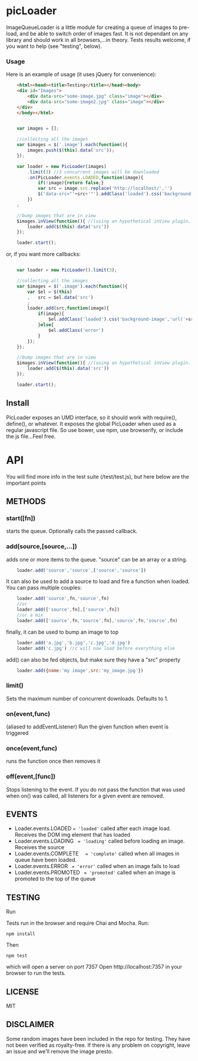 # picLoader

ImageQueueLoader is a little module for creating a queue of images to pre-load, and be able to switch order of images fast.
It is not dependant on any library and should work in all browsers,...in theory. Tests results welcome, if you want to help (see "testing", below).

### Usage

Here is an example of usage (it uses jQuery for convenience):

```html
	<html><head><title>Testing</title></head><body>
	<div id="Images">
		<div data-src="some-image.jpg" class="image"></div>
		<div data-src="some-image2.jpg" class="image"></div>
	</div>
	</body></html>
```

```js

	var images = [];

	//collecting all the images
	var $images = $('.image').each(function(){
		images.push($(this).data('src'));
	});

	var loader = new PicLoader(images)
		.limit(3) //3 concurrent images will be downloaded
		.on(PicLoader.events.LOADED,function(image){
			if(!image){return false;}
			var src = image.src.replace('http://localhost/','')
			$('data-src="'+src+'"').addClass('loaded').css('background-image','url('+image.src+')');
		})
	;

	//bump images that are in view
	$images.inView(function(){ //(using an hypothetical inView plugin...)
		loader.add($(this).data('src'))
	});

	loader.start();

```

or, if you want more callbacks:
```js

	var loader = new PicLoader().limit(3);

	//collecting all the images
	var $images = $('.image').each(function(){
		var $el = $(this)
		,	src = $el.data('src')
		;
		loader.add(src,function(image){
			if(image){
				$el.addClass('loaded').css('background-image','url('+src+')')
			}else{
				$el.addClass('error')
			}
		});
	});

	//bump images that are in view
	$images.inView(function(){ //(using an hypothetical inView plugin...)
		loader.add($(this).data('src'))
	});

	loader.start();

```

## Install

PicLoader exposes an UMD interface, so it should work with require(), define(), or whatever.
It exposes the global PicLoader when used as a regular javascript file.
So use bower, use npm, use browserify, or include the js file...Feel free.


# API

You will find more info in the test suite (/test/test.js), but here below are the important points

## METHODS

### start([fn])

starts the queue. Optionally calls the passed callback.

### add(source,[source,...])

adds one or more items to the queue. "source" can be an array or a string.

```js
	loader.add('source','source',['source','source'])
```

It can also be used to add a source to load and fire a function when loaded. You can pass multiple couples:

```js
	loader.add('source',fn,'source',fn)
	//or
	loader.add(['source',fn],['source',fn])
	//or a mix
	loader.add(['source',fn,'source',fn],'source',fn,'source',fn)
```

finally, it can be used to bump an image to top

```js
	loader.add('a.jpg','b.jpg','c.jpg','d.jpg')
	loader.add('c.jpg') //c will now load before everything else
```

add() can also be fed objects, but make sure they have a "src" property

```js
	loader.add({name:'my image',src:'my_image.jpg'})
```

### limit()

Sets the maximum number of concurrent downloads. Defaults to 1.

### on(event,func)

(aliased to addEventListener)
Run the given function when event is triggered

### once(event,func)

runs the function once then removes it

### off(event,[func])

Stops listening to the event. If you do not pass the function that was used when on() was called, all listeners for a given event are removed.


## EVENTS

 * Loader.events.LOADED
   `= 'loaded'`
    called after each image load. Receives the DOM img element that has loaded
 * Loader.events.LOADING
    ` = 'loading'`
    called before loading an image. Receives the source
 * Loader.events.COMPLETE
    `  = 'complete'`
    called when all images in queue have been loaded.
 * Loader.events.ERROR
    ` = 'error'`
    called when an image fails to load
 * Loader.events.PROMOTED
    ` = 'promoted'`
    called when an image is promoted to the top of the queue

## TESTING

Run

Tests run in the browser and require Chai and Mocha. Run:

```
npm install
```

Then

```
npm test
```

which will open a server on port 7357
Open http://localhost:7357 in your browser to run the tests.


## LICENSE

MIT

## DISCLAIMER

Some random images have been included in the repo for testing. They have not been verified as royalty-free. If there is any problem on copyright, leave an issue and we'll remove the image presto.
